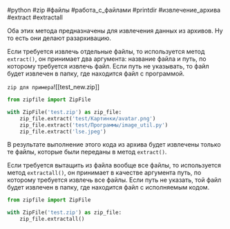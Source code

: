 #python #zip #файлы #работа_с_файлами #printdir #извлечение_архива #extract #extractall 


Оба этих метода предназначены для извлечения данных из архивов. Ну то есть они делают разархивацию.

Если требуется извлечь отдельные файлы, то используется метод `extract()`, он принимает два аргумента: название файла и путь, по которому требуется извлечь файл. Если путь не указывать, то файл будет извлечен в папку, где находится файл с программой.

`zip для примера`![[test_new.zip]]
```python
from zipfile import ZipFile

with ZipFile('test.zip') as zip_file:
    zip_file.extract('test/Картинки/avatar.png')
    zip_file.extract('test/Программы/image_util.py')
    zip_file.extract('lse.jpeg')
```
В результате выполнение этого кода из архива будет извлечены только те файлы, которые были переданы в метод `extract()`.

Если требуется вытащить из файла вообще все файлы, то используется метод `extractall()`, он принимает в качестве аргумента путь, по которому требуется извлечь все файлы. Если путь не указать, той файл будет извлечен в папку, где находится файл с исполняемым кодом.
```python
from zipfile import ZipFile

with ZipFile('test.zip') as zip_file:
    zip_file.extractall()
```
